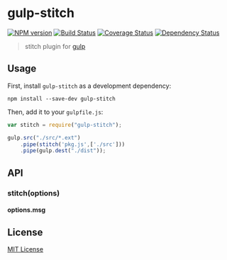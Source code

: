 
# gulp-stitch
[![NPM version][npm-image]][npm-url] [![Build Status][travis-image]][travis-url]  [![Coverage Status][coveralls-image]][coveralls-url] [![Dependency Status][depstat-image]][depstat-url]

> stitch plugin for [gulp](https://github.com/wearefractal/gulp)

## Usage

First, install `gulp-stitch` as a development dependency:

```shell
npm install --save-dev gulp-stitch
```

Then, add it to your `gulpfile.js`:

```javascript
var stitch = require("gulp-stitch");

gulp.src("./src/*.ext")
	.pipe(stitch('pkg.js',['./src']))
	.pipe(gulp.dest("./dist"));
```

## API

### stitch(options)

#### options.msg

## License

[MIT License](http://en.wikipedia.org/wiki/MIT_License)

[npm-url]: https://npmjs.org/package/gulp-stitch
[npm-image]: https://badge.fury.io/js/gulp-stitch.png

[travis-url]: http://travis-ci.org/someuser/gulp-stitch
[travis-image]: https://secure.travis-ci.org/someuser/gulp-stitch.png?branch=master

[coveralls-url]: https://coveralls.io/r/someuser/gulp-stitch
[coveralls-image]: https://coveralls.io/repos/someuser/gulp-stitch/badge.png

[depstat-url]: https://david-dm.org/someuser/gulp-stitch
[depstat-image]: https://david-dm.org/someuser/gulp-stitch.png
